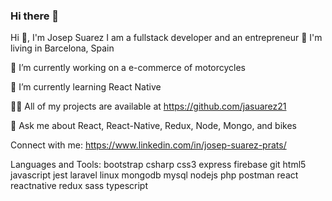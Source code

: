 ### Hi there 👋

Hi 👋, I'm Josep Suarez
I am a fullstack developer and an entrepreneur
📍 I'm living in Barcelona, Spain

🔭 I’m currently working on a e-commerce of motorcycles

🌱 I’m currently learning React Native

👨‍💻 All of my projects are available at https://github.com/jasuarez21

💬 Ask me about React, React-Native, Redux, Node, Mongo, and bikes

Connect with me:
https://www.linkedin.com/in/josep-suarez-prats/

Languages and Tools:
bootstrap csharp css3 express firebase git html5 javascript jest laravel linux mongodb mysql nodejs php postman react reactnative redux sass typescript
